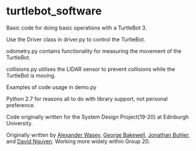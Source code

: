 # turtlebot_software
Basic code for doing basic operations with a TurtleBot 3. 

Use the Driver class in driver.py to control the TurtleBot. 

odometry.py contains functionality for measuring the movement of the TurtleBot. 

collisions.py utilises the LIDAR sensor to prevent collisions while the TurtleBot is moving. 

Examples of code usage in demo.py

Python 2.7 for reasons all to do with library support, not personal preference.  

Code originally written for the System Design Project(19-20) at Edinburgh University.

Originally written by [Alexander Wasey](https://github.com/alexanderwasey), [George Bakewell](https://github.com/theonlygusti), 
[Jonathan Buhler](https://github.com/jonathanBuhler), and [David Nguyen](https://github.com/NDavid166). Working more widely within Group 20.
